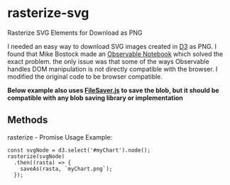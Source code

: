 # rasterize-svg
Rasterize SVG Elements for Download as PNG

I needed an easy way to download SVG images created in [D3](https://d3js.org/) as PNG. I found that Mike Bostock made an [Observable Notebook](https://beta.observablehq.com/@mbostock/saving-svg) which solved the exact problem. the only issue was that some of the ways Observable handles DOM manipulation is not directly compatible with the browser. I modified the original code to be browser compatible.

**Below example also uses [FileSaver.js](https://github.com/eligrey/FileSaver.js) to save the blob, but it should be compatible with any blob saving library or implementation**

## Methods

rasterize - Promise
Usage Example:
```JS
const svgNode = d3.select('#myChart').node();
rasterize(svgNode)
  .then((rasta) => {
    saveAs(rasta, `myChart.png`);
  });
```
